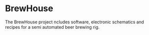 # BrewHouse
The BrewHouse project ncludes software, electronic schematics and recipes for a semi automated beer brewing rig.
